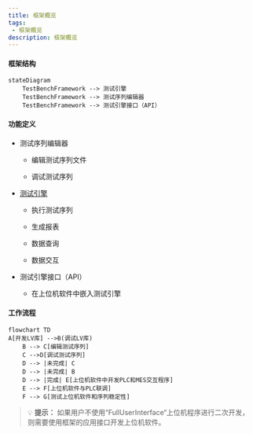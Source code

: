 ```yaml
---
title: 框架概览
tags: 
 - 框架概览
description: 框架概览
---
```


#### 框架结构

```mermaid
stateDiagram
    TestBenchFramework --> 测试引擎
    TestBenchFramework --> 测试序列编辑器
    TestBenchFramework --> 测试引擎接口（API）
```

#### 功能定义

- 测试序列编辑器
  
  - 编辑测试序列文件
  
  - 调试测试序列

- [测试引擎](https://gitee.com/xiongxinwei/test-bench-framework/wikis/测试引擎)
  
  - 执行测试序列
  
  - 生成报表
  
  - 数据查询
  
  - 数据交互

- 测试引擎接口（API）
  
  - 在上位机软件中嵌入测试引擎

#### 工作流程

```mermaid
flowchart TD
A[开发LV库] -->B(调试LV库)
    B --> C[编辑测试序列]
    C -->D[调试测试序列]
    D --> |未完成| C
    D --> |未完成| B
    D --> |完成| E[上位机软件中开发PLC和MES交互程序]
    E --> F[上位机软件与PLC联调]
    F --> G[测试上位机软件和序列稳定性]
```

> :bulb: **提示：** 如果用户不使用“FullUserInterface“上位机程序进行二次开发，则需要使用框架的应用接口开发上位机软件。